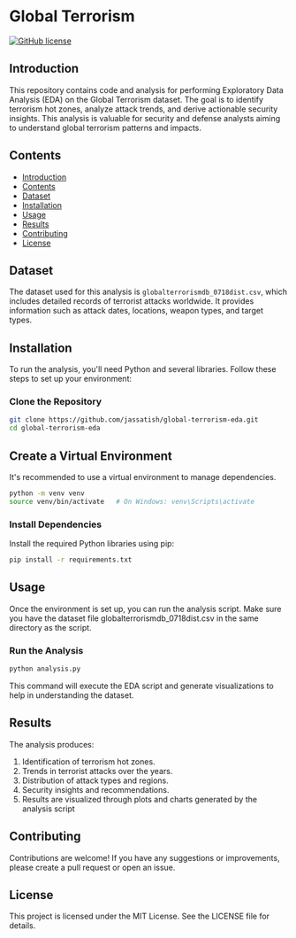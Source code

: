 # Global Terrorism 

[![GitHub license](https://img.shields.io/github/license/jassatish/global-terrorism-eda)](https://github.com/jassatish/global-terrorism-eda/blob/main/LICENSE)

## Introduction

This repository contains code and analysis for performing Exploratory Data Analysis (EDA) on the Global Terrorism dataset. The goal is to identify terrorism hot zones, analyze attack trends, and derive actionable security insights. This analysis is valuable for security and defense analysts aiming to understand global terrorism patterns and impacts.

## Contents

- [Introduction](#introduction)
- [Contents](#contents)
- [Dataset](#dataset)
- [Installation](#installation)
- [Usage](#usage)
- [Results](#results)
- [Contributing](#contributing)
- [License](#license)

## Dataset

The dataset used for this analysis is `globalterrorismdb_0718dist.csv`, which includes detailed records of terrorist attacks worldwide. It provides information such as attack dates, locations, weapon types, and target types.

## Installation

To run the analysis, you'll need Python and several libraries. Follow these steps to set up your environment:

### Clone the Repository

```bash
git clone https://github.com/jassatish/global-terrorism-eda.git
cd global-terrorism-eda
```
## Create a Virtual Environment
It's recommended to use a virtual environment to manage dependencies.

```bash
python -m venv venv
source venv/bin/activate   # On Windows: venv\Scripts\activate
```

### Install Dependencies
Install the required Python libraries using pip:

```bash
pip install -r requirements.txt
```

## Usage
Once the environment is set up, you can run the analysis script. Make sure you have the dataset file globalterrorismdb_0718dist.csv in the same directory as the script.


### Run the Analysis


```bash
python analysis.py
```


This command will execute the EDA script and generate visualizations to help in understanding the dataset.


## Results
The analysis produces:

1. Identification of terrorism hot zones.
2. Trends in terrorist attacks over the years.
3. Distribution of attack types and regions.
4. Security insights and recommendations.
5. Results are visualized through plots and charts generated by the analysis script

## Contributing
Contributions are welcome! If you have any suggestions or improvements, please create a pull request or open an issue.

## License
This project is licensed under the MIT License. See the LICENSE file for details.




